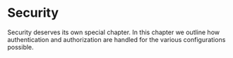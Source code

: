# Security
Security deserves its own special chapter.  In this chapter we outline how authentication and authorization are handled for the various configurations possible.
